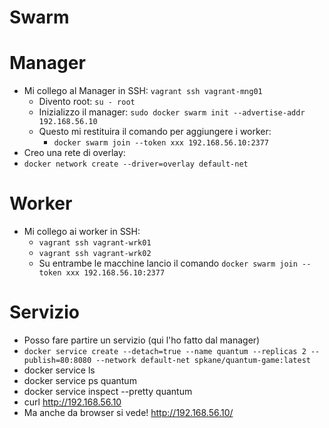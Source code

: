 # Swarm

# Manager
* Mi collego al Manager in SSH: `vagrant ssh vagrant-mng01`
  * Divento root: `su - root`
  * Inizializzo il manager: `sudo docker swarm init --advertise-addr 192.168.56.10`
  * Questo mi restituira il comando per aggiungere i worker: 
    * `docker swarm join --token xxx 192.168.56.10:2377`
* Creo una rete di overlay:
 * `docker network create --driver=overlay default-net`

# Worker
* Mi collego ai worker in SSH:
  * `vagrant ssh vagrant-wrk01`
  * `vagrant ssh vagrant-wrk02`
  * Su entrambe le macchine lancio il comando `docker swarm join --token xxx 192.168.56.10:2377`

# Servizio
* Posso fare partire un servizio (qui l'ho fatto dal manager)
 * `docker service create --detach=true --name quantum --replicas 2 --publish=80:8080 --network default-net spkane/quantum-game:latest`
  * docker service ls
  * docker service ps quantum
  * docker service inspect --pretty quantum
  *  curl http://192.168.56.10
  * Ma anche da browser si vede! http://192.168.56.10/
